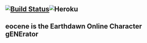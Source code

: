 [![Build Status](https://travis-ci.org/cgars/eocene.svg?branch=master)](https://travis-ci.org/cgars/eocene)![Heroku](https://heroku-badge.herokuapp.com/?app=eocene)
--
eocene is the Earthdawn Online Character gENErator
-------------

